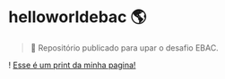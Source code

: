 # hello**world**ebac :earth_americas:

> :milky_way: Repositório publicado para upar o desafio EBAC.

! [Esse é um print da minha pagina!](/assets/images/Desafio.jpeg "HELLO WORD")
